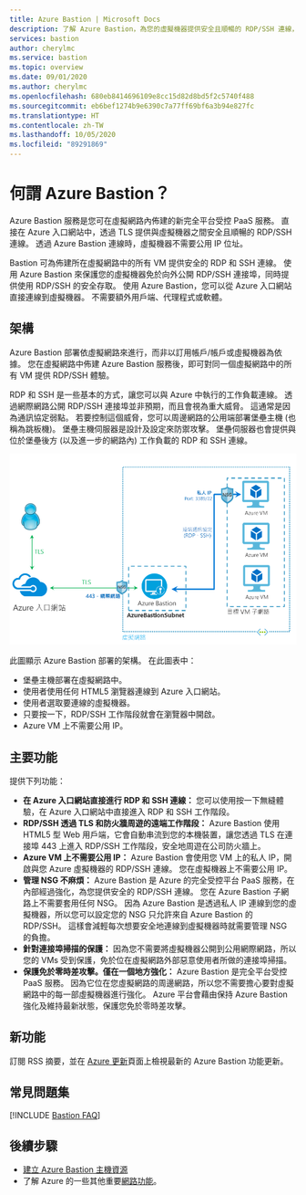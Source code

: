```yaml
---
title: Azure Bastion | Microsoft Docs
description: 了解 Azure Bastion，為您的虛擬機器提供安全且順暢的 RDP/SSH 連線，而不需要對外公開 RDP/SSH 連接埠。
services: bastion
author: cherylmc
ms.service: bastion
ms.topic: overview
ms.date: 09/01/2020
ms.author: cherylmc
ms.openlocfilehash: 680eb8414696109e8cc15d82d8bd5f2c5740f488
ms.sourcegitcommit: eb6bef1274b9e6390c7a77ff69bf6a3b94e827fc
ms.translationtype: HT
ms.contentlocale: zh-TW
ms.lasthandoff: 10/05/2020
ms.locfileid: "89291869"
---
```

# <a name="what-is-azure-bastion"></a>何謂 Azure Bastion？

Azure Bastion 服務是您可在虛擬網路內佈建的新完全平台受控 PaaS 服務。 直接在 Azure 入口網站中，透過 TLS 提供與虛擬機器之間安全且順暢的 RDP/SSH 連線。 透過 Azure Bastion 連線時，虛擬機器不需要公用 IP 位址。

Bastion 可為佈建所在虛擬網路中的所有 VM 提供安全的 RDP 和 SSH 連線。 使用 Azure Bastion 來保護您的虛擬機器免於向外公開 RDP/SSH 連接埠，同時提供使用 RDP/SSH 的安全存取。 使用 Azure Bastion，您可以從 Azure 入口網站直接連線到虛擬機器。 不需要額外用戶端、代理程式或軟體。

## <a name="architecture"></a>架構

Azure Bastion 部署依虛擬網路來進行，而非以訂用帳戶/帳戶或虛擬機器為依據。 您在虛擬網路中佈建 Azure Bastion 服務後，即可對同一個虛擬網路中的所有 VM 提供 RDP/SSH 體驗。

RDP 和 SSH 是一些基本的方式，讓您可以與 Azure 中執行的工作負載連線。 透過網際網路公開 RDP/SSH 連接埠並非預期，而且會視為重大威脅。 這通常是因為通訊協定弱點。 若要控制這個威脅，您可以周邊網路的公用端部署堡壘主機 (也稱為跳板機)。 堡壘主機伺服器是設計及設定來防禦攻擊。 堡壘伺服器也會提供與位於堡壘後方 (以及進一步的網路內) 工作負載的 RDP 和 SSH 連線。

![Azure Bastion 架構](./media/bastion-overview/architecture.png)

此圖顯示 Azure Bastion 部署的架構。 在此圖表中：

* 堡壘主機部署在虛擬網路中。
* 使用者使用任何 HTML5 瀏覽器連線到 Azure 入口網站。
* 使用者選取要連線的虛擬機器。
* 只要按一下，RDP/SSH 工作階段就會在瀏覽器中開啟。
* Azure VM 上不需要公用 IP。

## <a name="key-features"></a>主要功能

提供下列功能：

* **在 Azure 入口網站直接進行 RDP 和 SSH 連線：** 您可以使用按一下無縫體驗，在 Azure 入口網站中直接進入 RDP 和 SSH 工作階段。
* **RDP/SSH 透過 TLS 和防火牆周遊的遠端工作階段：** Azure Bastion 使用 HTML5 型 Web 用戶端，它會自動串流到您的本機裝置，讓您透過 TLS 在連接埠 443 上進入 RDP/SSH 工作階段，安全地周遊在公司防火牆上。
* **Azure VM 上不需要公用 IP：** Azure Bastion 會使用您 VM 上的私人 IP，開啟與您 Azure 虛擬機器的 RDP/SSH 連線。 您在虛擬機器上不需要公用 IP。
* **管理 NSG 不麻煩：** Azure Bastion 是 Azure 的完全受控平台 PaaS 服務，在內部經過強化，為您提供安全的 RDP/SSH 連線。 您在 Azure Bastion 子網路上不需要套用任何 NSG。 因為 Azure Bastion 是透過私人 IP 連線到您的虛擬機器，所以您可以設定您的 NSG 只允許來自 Azure Bastion 的 RDP/SSH。 這樣會減輕每次想要安全地連線到虛擬機器時就需要管理 NSG 的負擔。
* **針對連接埠掃描的保護：** 因為您不需要將虛擬機器公開到公用網際網路，所以您的 VMs 受到保護，免於位在虛擬網路外部惡意使用者所做的連接埠掃描。
* **保護免於零時差攻擊。僅在一個地方強化：** Azure Bastion 是完全平台受控 PaaS 服務。 因為它位在您虛擬網路的周邊網路，所以您不需要擔心要對虛擬網路中的每一部虛擬機器進行強化。 Azure 平台會藉由保持 Azure Bastion 強化及維持最新狀態，保護您免於零時差攻擊。

## <a name="whats-new"></a><a name="new"></a>新功能

訂閱 RSS 摘要，並在 [Azure 更新](https://azure.microsoft.com/updates/?category=networking&query=Azure%20Bastion)頁面上檢視最新的 Azure Bastion 功能更新。

## <a name="faq"></a>常見問題集

[!INCLUDE [Bastion FAQ](../../includes/bastion-faq-include.md)]

## <a name="next-steps"></a>後續步驟

* [建立 Azure Bastion 主機資源](bastion-create-host-portal.md)
* 了解 Azure 的一些其他重要[網路功能](../networking/networking-overview.md)。
